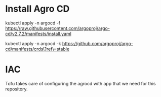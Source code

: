 # Install Agro CD 

kubectl apply -n argocd -f https://raw.githubusercontent.com/argoproj/argo-cd/v2.7.2/manifests/install.yaml

kubectl apply -n argocd -k https://github.com/argoproj/argo-cd/manifests/crds\?ref\=stable


# IAC 

Tofu takes care of configuring the agrocd with app that we need for this repository.